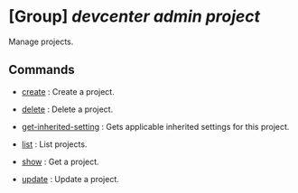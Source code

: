# [Group] _devcenter admin project_

Manage projects.

## Commands

- [create](/Commands/devcenter/admin/project/_create.md)
: Create a project.

- [delete](/Commands/devcenter/admin/project/_delete.md)
: Delete a project.

- [get-inherited-setting](/Commands/devcenter/admin/project/_get-inherited-setting.md)
: Gets applicable inherited settings for this project.

- [list](/Commands/devcenter/admin/project/_list.md)
: List projects.

- [show](/Commands/devcenter/admin/project/_show.md)
: Get a project.

- [update](/Commands/devcenter/admin/project/_update.md)
: Update a project.
